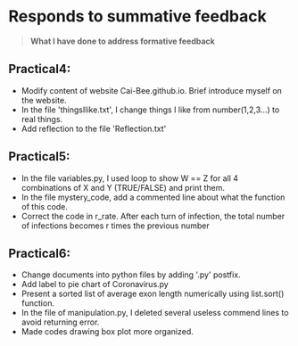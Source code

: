 # Responds to summative feedback

>**What I have done to address formative feedback**

## Practical4:
- Modify content of website Cai-Bee.github.io. Brief introduce myself on the website.
- In the file 'thingsIlike.txt', I change things I like from number(1,2,3...) to real things.
- Add reflection to the file 'Reflection.txt'

## Practical5:
- In the file variables.py, I used loop to show W == Z for all 4 combinations of X and Y (TRUE/FALSE) and print them.
- In the file mystery_code, add a commented line about what the function of this code.
- Correct the code in r_rate. After each turn of infection, the total number of infections becomes r times the previous number

## Practical6:
- Change documents into python files by adding '.py' postfix.
- Add label to pie chart of Coronavirus.py
- Present a sorted list of average exon length numerically using list.sort() function.
- In the file of manipulation.py, I deleted several useless commend lines to avoid returning error.
- Made codes drawing box plot more organized.

